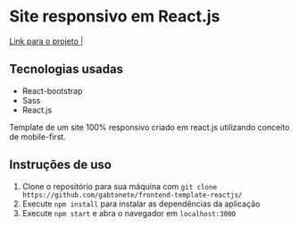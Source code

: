 # Site responsivo em React.js
<a href="https://frontend-template-reactjs.herokuapp.com">Link para o projeto </a> | 

## Tecnologias usadas

- React-bootstrap
- Sass
- React.js

Template de um site 100% responsivo criado em react.js utilizando conceito de mobile-first.

## Instruções de uso
1. Clone o repositório para sua máquina com `git clone https://github.com/gabtonete/frontend-template-reactjs/`
2. Execute `npm install` para instalar as dependências da aplicação
3. Execute `npm start` e abra o navegador em `localhost:3000`
